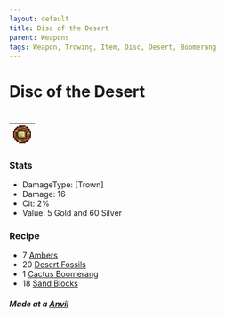 ```yaml
---
layout: default
title: Disc of the Desert
parent: Weapons
tags: Weapon, Trowing, Item, Disc, Desert, Boomerang
---
```


# Disc of the Desert
#
| ![Icon](https://raw.githubusercontent.com/RickLugtigheid/SupernovaMod/main/Items/Weapons/PreHardmode/DiscOfTheDesert.png) |
| ------ |

### Stats
- DamageType: [Trown]
- Damage: 16
- Cit: 2%
- Value: 5 Gold and 60 Silver

### Recipe
- 7 [Ambers](https://terraria.gamepedia.com/Amber)
- 20 [Desert Fossils](https://terraria.gamepedia.com/Desert_Fossil)
- 1 [Cactus Boomerang](https://ricklugtigheid.github.io/SupernovaMod/docs/items/weapons/cactus_boomerang)
- 18 [Sand Blocks](https://terraria.gamepedia.com/Sand_Block)

##### Made at a [Anvil](https://terraria.gamepedia.com/Anvil)
